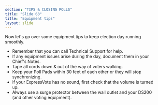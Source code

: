 ```yaml
---
section: "TIPS & CLOSING POLLS"
title: "Slide 63"
title: "Equipment tips"
layout: slide
---
```


Now let's go over some equipment tips to keep election day running smoothly.

- Remember that you can call Technical Support for help.
- If any equipment issues arise during the day, document them in your Chief's Notes.
- Tape all cords down & out of the way of voters walking.
- Keep your Poll Pads within 30 feet of each other or they will stop synchronizing.
- If your ExpressVote has no sound, first check that the volume is turned up.
- Always use a surge protector between the wall outlet and your DS200 (and other voting equipment).



